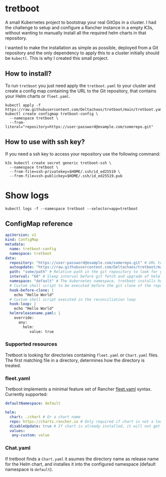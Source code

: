 # tretboot

A small Kubernetes project to bootstrap your real GitOps in a cluster. I had the challenge to setup and configure a Rancher instance in a empty K3s, without wanting to manually install all the required helm charts in that repository.

I wanted to make the installation as simple as possible, deployed from a Git repository and the only dependency to apply this to a cluster initially should be `kubectl`. This is why I created this small project.

## How to install?

To run `tretboot` you just need apply the `tretboot.yaml` to your cluster and create a config map containing the URL to the Git repository, that contains your Helm charts or `fleet.yaml`.

```
kubectl apply -f https://raw.githubusercontent.com/Deltachaos/tretboot/main/tretboot.yaml
kubectl create configmap tretboot-config \
  --namespace tretboot \
  --from-literal="repository=https://user:password@example.com/somerepo.git"
```

## How to use with ssh key?

If you need a ssh key to access your repository use the following command:

```
k3s kubectl create secret generic tretboot-ssh \
  --namespace tretboot \
  --from-file=ssh-privatekey=$HOME/.ssh/id_ed25519 \
  --from-file=ssh-publickey=$HOME/.ssh/id_ed25519.pub
```

# Show logs

```
kubectl logs -f --namespace tretboot --selector=app=tretboot
```

## ConfigMap reference

```yaml
apiVersion: v1
kind: ConfigMap
metadata:
  name: tretboot-config
  namespace: tretboot
data:
  repository: "https://user:password@example.com/somerepo.git" # URL to the git repository
  autoupdate: "https://raw.githubusercontent.com/Deltachaos/tretboot/main/tretboot.yaml" # URL for auto update. Empty string for disable.
  path: "some/path" # Relative path in the git repository to look for your helm charts and fleet bundles
  interval: "60" # Sleep interval before git fetch and upgrade of helm charts
  namespace: "default" # The kubernetes namespace, tretboot installs helmcharts into
  # Custom shell script to be executed before the git clone of the repository (sourced)
  hook-before-clone: |
    echo "Hello World"
  # Custom shell script executed in the reconciliation loop
  hook-loop: |
    echo "Hello World"
  helmreleasename.yaml: |
    override:
      any:
        helm:
           value: true
```

### Supported resources

Tretboot is looking for directories containing `fleet.yaml` or `Chart.yaml` files. The first matching file in a directory, determines how the directory is treated.

### fleet.yaml

Tretboot implements a minimal feature set of Rancher [fleet.yaml](https://fleet.rancher.io/ref-fleet-yaml) syntax. Currently supported:

```yaml
defaultNamespace: default

helm:
  chart: ./chart # Or a chart name
  repo: https://charts.rancher.io # Only required if chart is not a local chart
  disableUpdate: true # If chart is already installed, it will not get updated even with changes
  values:
   any-custom: value
```

### Chat.yaml

If tretboot finds a `Chart.yaml` it asumes the directory name as release name for the Helm chart, and installes it into the configured namespace (default namespace is `default`).
